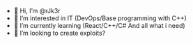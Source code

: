 - 👋 Hi, I’m @rJk3r
- 👀 I’m interested in IT (DevOps/Base programming with C++)
- 🌱 I’m currently learning (React/C++/C# And all what i need)
- 💞️ I’m looking to create exploits?

<!---
rJk3r/rJk3r is a ✨ special ✨ repository because its `README.md` (this file) appears on your GitHub profile.
You can click the Preview link to take a look at your changes.
--->
